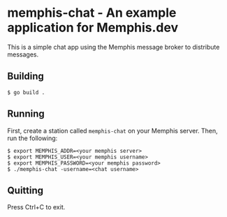 # memphis-chat - An example application for Memphis.dev

This is a simple chat app using the Memphis message broker to distribute messages.

## Building

```console
$ go build .
```

## Running

First, create a station called `memphis-chat` on your Memphis server. Then, run the following:

```console
$ export MEMPHIS_ADDR=<your memphis server>
$ export MEMPHIS_USER=<your memphis username>
$ export MEMPHIS_PASSWORD=<your memphis password>
$ ./memphis-chat -username=<chat username>
```

## Quitting

Press Ctrl+C to exit.
